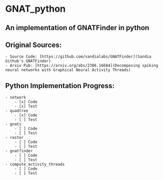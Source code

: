 # GNAT_python
## An implementation of GNATFinder in python
## Original Sources:
    - Source Code: [https://github.com/sandialabs/GNATFinder](Sandia Github's GNATFinder)
    - Arxiv Pub: [https://arxiv.org/abs/2306.16684](Decomposing spiking neural networks with Graphical Neural Activity Threads)

## Python Implementation Progress:
    - network
        - [x] Code
        - [x] Test
    - quadtree
        - [x] Code
        - [ ] Test
    - gnats
        - [ ] Code
        - [ ] Test
    - raster
        - [ ] Code
        - [ ] Test
    - gnatfinder
        - [ ] Code
        - [ ] Test
    - compute_activity_threads
        - [ ] Code
        - [ ] Test
